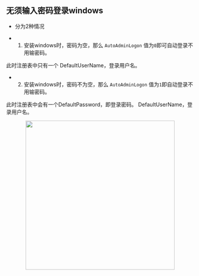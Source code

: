 ##  无须输入密码登录windows

- 分为2种情况

- 1. 安装windows时，密码为空，那么 `AutoAdminLogon`  值为` 0 `即可自动登录不用输密码。

此时注册表中只有一个  DefaultUserName，登录用户名。

- 2. 安装windows时，密码不为空，那么 `AutoAdminLogon`  值为` 1 `即自动登录不用输密码。

此时注册表中会有一个DefaultPassword，即登录密码。 DefaultUserName，登录用户名。


<p align="center"><img src="https://cdn.jsdelivr.net/gh/zb9678/img@main/im7/03.15:18:26:24.png" style="width:400px;"></p><br>